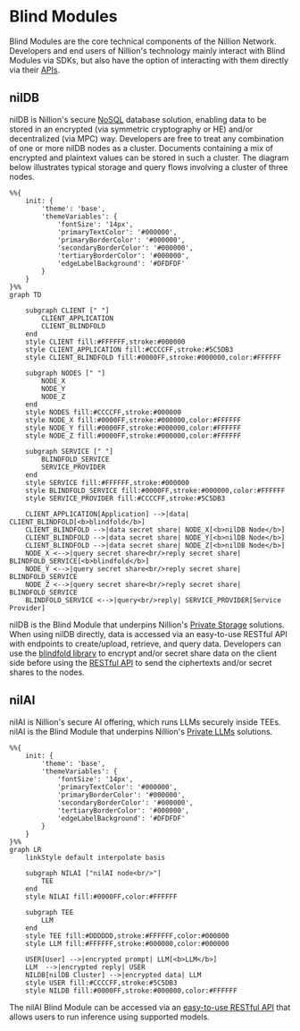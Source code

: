 # Blind Modules

Blind Modules are the core technical components of the Nillion Network. Developers and end users of Nillion's technology mainly interact with Blind Modules via SDKs, but also have the option of interacting with them directly via their [APIs](/api/overview).

## nilDB

nilDB is Nillion's secure [NoSQL](https://en.wikipedia.org/wiki/NoSQL) database solution, enabling data to be stored in an encrypted (via symmetric cryptography or HE) and/or decentralized (via MPC) way. Developers are free to treat any combination of one or more nilDB nodes as a cluster. Documents containing a mix of encrypted and plaintext values can be stored in such a cluster. The diagram below illustrates typical storage and query flows involving a cluster of three nodes.

```mermaid
%%{
    init: {
        'theme': 'base',
        'themeVariables': {
            'fontSize': '14px',
            'primaryTextColor': '#000000',
            'primaryBorderColor': '#000000',
            'secondaryBorderColor': '#000000',
            'tertiaryBorderColor': '#000000',
            'edgeLabelBackground': '#DFDFDF'
        }
    }
}%%
graph TD

    subgraph CLIENT [" "]
        CLIENT_APPLICATION
        CLIENT_BLINDFOLD
    end
    style CLIENT fill:#FFFFFF,stroke:#000000
    style CLIENT_APPLICATION fill:#CCCCFF,stroke:#5C5DB3
    style CLIENT_BLINDFOLD fill:#0000FF,stroke:#000000,color:#FFFFFF

    subgraph NODES [" "]
        NODE_X
        NODE_Y
        NODE_Z
    end
    style NODES fill:#CCCCFF,stroke:#000000
    style NODE_X fill:#0000FF,stroke:#000000,color:#FFFFFF
    style NODE_Y fill:#0000FF,stroke:#000000,color:#FFFFFF
    style NODE_Z fill:#0000FF,stroke:#000000,color:#FFFFFF

    subgraph SERVICE [" "]
        BLINDFOLD_SERVICE
        SERVICE_PROVIDER
    end
    style SERVICE fill:#FFFFFF,stroke:#000000
    style BLINDFOLD_SERVICE fill:#0000FF,stroke:#000000,color:#FFFFFF
    style SERVICE_PROVIDER fill:#CCCCFF,stroke:#5C5DB3

    CLIENT_APPLICATION[Application] -->|data| CLIENT_BLINDFOLD[<b>blindfold</b>]
    CLIENT_BLINDFOLD -->|data secret share| NODE_X[<b>nilDB Node</b>]
    CLIENT_BLINDFOLD -->|data secret share| NODE_Y[<b>nilDB Node</b>]
    CLIENT_BLINDFOLD -->|data secret share| NODE_Z[<b>nilDB Node</b>]
    NODE_X <-->|query secret share<br/>reply secret share| BLINDFOLD_SERVICE[<b>blindfold</b>]
    NODE_Y <-->|query secret share<br/>reply secret share| BLINDFOLD_SERVICE
    NODE_Z <-->|query secret share<br/>reply secret share| BLINDFOLD_SERVICE
    BLINDFOLD_SERVICE <-->|query<br/>reply| SERVICE_PROVIDER[Service Provider]
```

nilDB is the Blind Module that underpins Nillion's [Private Storage](/build/private-storage/overview) solutions. When using nilDB directly, data is accessed via an easy-to-use RESTful API with endpoints to create/upload, retrieve, and query data. Developers can use the [blindfold library](/build/private-storage/blindfold) to encrypt and/or secret share data on the client side before using the [RESTful API](/api/nildb/overview) to send the ciphertexts and/or secret shares to the nodes.

## nilAI

nilAI is Nillion's secure AI offering, which runs LLMs securely inside TEEs. nilAI is the Blind Module that underpins Nillion's [Private LLMs](/build/private-llms/overview) solutions.

```mermaid
%%{
    init: {
        'theme': 'base',
        'themeVariables': {
            'fontSize': '14px',
            'primaryTextColor': '#000000',
            'primaryBorderColor': '#000000',
            'secondaryBorderColor': '#000000',
            'tertiaryBorderColor': '#000000',
            'edgeLabelBackground': '#DFDFDF'
        }
    }
}%%
graph LR
    linkStyle default interpolate basis

    subgraph NILAI ["nilAI node<br/>"]
        TEE
    end
    style NILAI fill:#0000FF,color:#FFFFFF

    subgraph TEE
        LLM
    end
    style TEE fill:#DDDDDD,stroke:#FFFFFF,color:#000000
    style LLM fill:#FFFFFF,stroke:#000000,color:#000000

    USER[User] -->|encrypted prompt| LLM[<b>LLM</b>]
    LLM  -->|encrypted reply| USER
    NILDB[nilDB Cluster] -->|encrypted data| LLM
    style USER fill:#CCCCFF,stroke:#5C5DB3
    style NILDB fill:#0000FF,stroke:#000000,color:#FFFFFF
```

The nilAI Blind Module can be accessed via an [easy-to-use RESTful API](/api/nilai/overview) that allows users to run inference using supported models.
